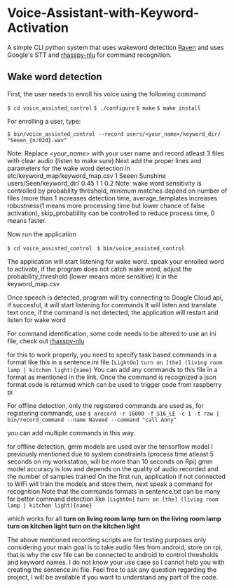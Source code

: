# Voice-Assistant-with-Keyword-Activation
A simple CLI python system that uses wakeword detection [Raven](https://github.com/rhasspy/rhasspy-wake-raven) and uses Google's STT and [rhasspy-nlu](https://github.com/rhasspy/rhasspy-nlu) for command recognition.

## Wake word detection
First, the user needs to enroll his voice using the following command

``$ cd voice_assisted_control``
``$ ./configure``
``$ make``
``$ make install``

For enrolling a user, type:

``$ bin/voice_assisted_control --record users/<your_name>/keyword_dir/ "Seeen_{n:02d}.wav"``
	
Note: Replace *<your_name>* with your user name and record atleast 3 files with clear audio (listen to make sure)
Next add the proper lines and parameters for the wake word detection in etc/keyword_map/keyword_map.csv
	1 Seeen	 Sunshine	users/Seen/keyword_dir/	0.45	1	1	0.2
	Note: wake word sensitivity is controlled by probability threshold, minimum matches depend on number of files
	(more than 1 increases detection time, average_templates increases robustness(1 means more processing time but 
	lower chance of false activation), skip_probability can be controlled to reduce process time, 0 means faster.

Now run the application

  ``$ cd voice_assisted_control ``
  ``$ bin/voice_assisted_control ``

The application will start listening for wake word. speak your enrolled word to activate, if the program does not catch wake word,
adjust the probability_threshold (lower means more sensitive) it in the keyword_map.csv

Once speech is detected, program will try connecting to Google Cloud api, if succesful, it will start listening for commands
It will listen and translate text once, if the command is not detected, the application will restart and listen for wake word

For command identification, some code needs to be altered to use an ini file, check out [rhasspy-nlu](https://github.com/rhasspy/rhasspy-nlu)

for this to work properly, you need to specify task based commands in a format like this in a sentence.ini file
    ``[LightOn]``
	``turn on [the] (living room lamp | kitchen light){name}``
You can add any commands to this file in a format as mentioned in the link. Once the command is recognized
a json format code is returned which can be used to trigger code from raspberry pi


For offline detection, only the registered commands are used as, for registering commands, use 
	``$ arecord -r 16000 -f S16_LE -c 1 -t raw | bin/record_command --name Naveed --command "call Anny"``

you can add multiple commands in this way.

for offline detection, gmm models are used over the tensorflow model I previously mentioned due to system constraints
(process time atleast 5 seconds on my workstation, will be more than 10 seconds on Rpi)
gmm model accuracy is low and depends on the quality of audio recorded and the number of samples trained
On the first run, application if not connected to WiFi will train the models and store them, next speak a command for recognition
Note that the commands formats in sentence.txt can be many for better command detection
like 
	``[LightOn]``
	``turn on [the] (living room lamp | kitchen light){name}``

which works for all
	__turn on living room lamp__
 	__turn on the living room lamp__
	__turn on kitchen light__
	__turn on the kitchen light__

The above mentioned recording scripts are for testing purposes only considering your main goal is to take audio files from android, 
store on rpi, that is why the csv file can be connected to android to control thresholds and keyword names. I do not know your use
case so I cannot help you with creating the sentence.ini file. Feel free to ask any question regarding the project, I will be available
if you want to understand any part of the code.

